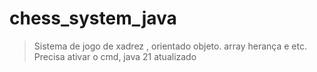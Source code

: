 # chess_system_java

> Sistema  de jogo de xadrez , orientado objeto. array herança e etc. Precisa ativar o cmd, java 21 atualizado 
